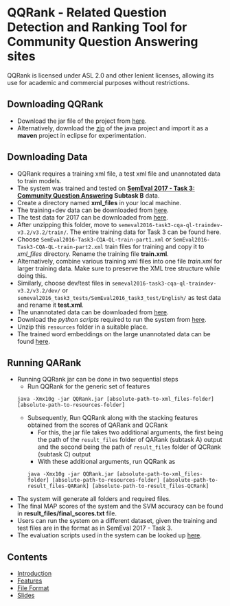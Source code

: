 # QQRank - Related Question Detection and Ranking Tool for Community Question Answering sites
QQRank is licensed under ASL 2.0 and other lenient licenses, allowing its use for academic and commercial purposes without restrictions.

## Downloading QQRank
* Download the jar file of the project from [here](https://github.com/TitasNandi/QQRank/releases/download/1.0/QQRank.jar).
* Alternatively, download the [zip](https://github.com/TitasNandi/QQRank/archive/1.0.zip) of the java project and import it as a **maven** project in eclipse for experimentation.

## Downloading Data
* QQRank requires a training xml file, a test xml file and unannotated data to train models.
* The system was trained and tested on **[SemEval 2017 - Task 3: Community Question Answering](http://alt.qcri.org/semeval2017/task3/) Subtask B** data.
* Create a directory named **xml_files** in your local machine.
* The training+dev data can be downloaded from [here](http://alt.qcri.org/semeval2016/task3/data/uploads/semeval2016-task3-cqa-ql-traindev-v3.2.zip).
* The test data for 2017 can be downloaded from [here](http://alt.qcri.org/semeval2017/task3/data/uploads/semeval2017_task3_test_input_abcd.zip).
* After unzipping this folder, move to `semeval2016-task3-cqa-ql-traindev-v3.2/v3.2/train/`. The entire training data for Task 3 can be found here. 
 * Choose `SemEval2016-Task3-CQA-QL-train-part1.xml` or `SemEval2016-Task3-CQA-QL-train-part2.xml` train files for training and copy it to *xml_files* directory. Rename the training file **train.xml**.
 * Alternatively, combine various training xml files into one file *train.xml* for larger training data. Make sure to preserve the XML tree structure while doing this.
* Similarly, choose dev/test files in `semeval2016-task3-cqa-ql-traindev-v3.2/v3.2/dev/` or `semeval2016_task3_tests/SemEval2016_task3_test/English/` as test data and rename it **test.xml**.
* The unannotated data can be downloaded from [here](http://alt.qcri.org/semeval2016/task3/data/uploads/QL-unannotated-data-subtaskA.xml.zip).
* Download the *python scripts* required to run the system from [here](https://github.com/TitasNandi/QQRank/releases/download/1.0/resources.zip).
* Unzip this `resources` folder in a suitable place.
* The trained word embeddings on the large unannotated data can be found [here](https://github.com/TitasNandi/QQRank/releases/download/1.0/vectors_unannotated.txt).

## Running QARank
* Running QQRank jar can be done in two sequential steps
  * Run QQRank for the generic set of features
  ```
  java -Xmx10g -jar QQRank.jar [absolute-path-to-xml_files-folder] [absolute-path-to-resources-folder]
  ```
  * Subsequently, Run QQRank along with the stacking features obtained from the scores of QARank and QCRank
    * For this, the jar file takes two additional arguments, the first being the path of the `result_files` folder of QARank (subtask A) output and the second being the path of `result_files` folder of QCRank (subtask C) output
    * With these additional arguments, run QQRank as
     ```
     java -Xmx10g -jar QQRank.jar [absolute-path-to-xml_files-folder] [absolute-path-to-resources-folder] [absolute-path-to-result_files-QARank] [absolute-path-to-result_files-QCRank]
     ```  
* The system will generate all folders and required files.
* The final MAP scores of the system and the SVM accuracy can be found in **result_files/final_scores.txt** file.
* Users can run the system on a different dataset, given the training and test files are in the format as in SemEval 2017 - Task 3.  
* The evaluation scripts used in the system can be looked up [here](http://alt.qcri.org/semeval2017/task3/data/uploads/semeval2017_task3_submissions_and_scores.zip).

## Contents
* [Introduction](https://github.com/TitasNandi/QQRank/blob/master/src/main/java/doc/Home.md)
* [Features](https://github.com/TitasNandi/QQRank/blob/master/src/main/java/doc/Features.md)
* [File Format](https://github.com/TitasNandi/QQRank/blob/master/src/main/java/doc/file_format.md)
* [Slides](https://github.com/TitasNandi/QARank/releases/download/1.0/QARank_prezi.pdf)



